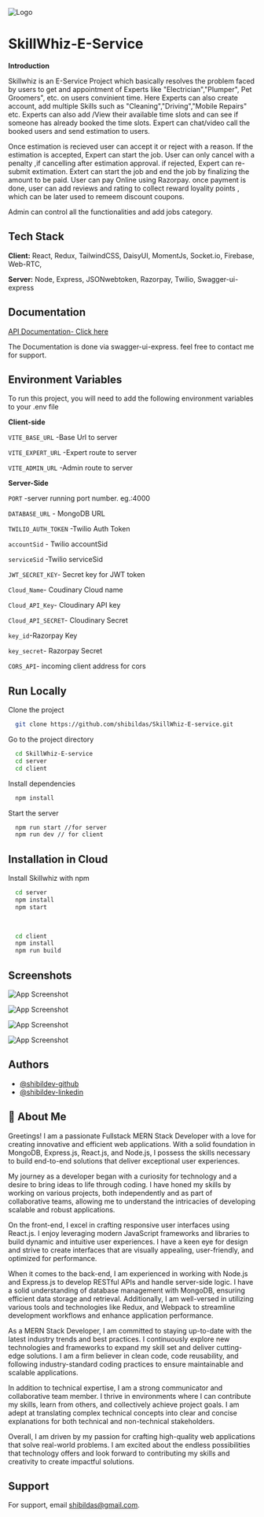 
![Logo](https://res.cloudinary.com/dpfnxwvps/image/upload/v1680611257/crystal-removebg-preview_fafyxj.png)


# SkillWhiz-E-Service

**Introduction**

Skillwhiz is an E-Service Project which basically resolves the problem faced by users to get and appointment of Experts like "Electrician","Plumper", Pet Groomers", etc. on users convinient time. Here Experts can also create account, add  multiple Skills such as "Cleaning","Driving","Mobile Repairs" etc. Experts can also add /View their available time slots and can see if someone has already booked the time slots. Expert can chat/video call the booked users and send estimation to users. 
    
Once estimation is recieved user can accept it or reject with a reason. If the estimation is accepted, Expert can start the job. User can only cancel with a penalty ,if cancelling after estimation approval. if rejected, Expert can re-submit extimation. Extert can start the job and end the job by finalizing the amount to be paid. User can pay Online using Razorpay. once payment is done, user can add reviews and rating to collect reward loyality points , which can be later used to remeem discount coupons. 

Admin can control all the functionalities and add jobs category.


## Tech Stack

**Client:** React, Redux, TailwindCSS, DaisyUI, MomentJs, Socket.io, Firebase, Web-RTC, 

**Server:** Node, Express, JSONwebtoken, Razorpay, Twilio, Swagger-ui-express



## Documentation

[API Documentation- Click here](https://skillwhiz-api.drtyre.co/api-docs/)

The Documentation is done via swagger-ui-express. feel free to contact me for support.


## Environment Variables

To run this project, you will need to add the following environment variables to your .env file

**Client-side**

`VITE_BASE_URL` -Base Url to server

`VITE_EXPERT_URL` -Expert route to server

`VITE_ADMIN_URL` -Admin  route to server





**Server-Side**

`PORT` -server running port number. eg.:4000

`DATABASE_URL` - MongoDB URL

`TWILIO_AUTH_TOKEN` -Twilio Auth Token

`accountSid` - Twilio accountSid

`serviceSid` -Twilio serviceSid

`JWT_SECRET_KEY`- Secret key for JWT token

`Cloud_Name`- Coudinary Cloud name

`Cloud_API_Key`- Cloudinary API key

`Cloud_API_SECRET`- Cloudinary Secret


`key_id`-Razorpay Key

`key_secret`- Razorpay Secret

`CORS_API`- incoming client address for cors



## Run Locally

Clone the project

```bash
  git clone https://github.com/shibildas/SkillWhiz-E-service.git
```

Go to the project directory

```bash
  cd SkillWhiz-E-service
  cd server
  cd client
```

Install dependencies

```bash
  npm install
```

Start the server

```bash
  npm run start //for server
  npm run dev // for client
```


## Installation in Cloud

Install Skillwhiz with npm

```bash
  cd server
  npm install 
  npm start
 
```
```bash
 
  cd client
  npm install
  npm run build
```
    


## Screenshots

![App Screenshot](https://res.cloudinary.com/dpfnxwvps/image/upload/v1686289359/Screenshot_from_2023-06-09_11-06-03_s9w1o3.png)

![App Screenshot](https://res.cloudinary.com/dpfnxwvps/image/upload/v1686289357/Screenshot_from_2023-06-09_11-10-40_dvlcep.png)

![App Screenshot](https://res.cloudinary.com/dpfnxwvps/image/upload/v1686289357/Screenshot_from_2023-06-09_11-11-05_tsuyht.png)

![App Screenshot](https://res.cloudinary.com/dpfnxwvps/image/upload/v1686289356/Screenshot_from_2023-06-09_11-06-32_cshqi8.png)


## Authors

- [@shibildev-github](https://github.com/shibildas)
- [@shibildev-linkedin](https://www.linkedin.com/in/shibil-dev/)



## 🚀 About Me
Greetings! I am a passionate Fullstack MERN Stack Developer with a love for creating innovative and efficient web applications. With a solid foundation in MongoDB, Express.js, React.js, and Node.js, I possess the skills necessary to build end-to-end solutions that deliver exceptional user experiences.

My journey as a developer began with a curiosity for technology and a desire to bring ideas to life through coding. I have honed my skills by working on various projects, both independently and as part of collaborative teams, allowing me to understand the intricacies of developing scalable and robust applications.

On the front-end, I excel in crafting responsive user interfaces using React.js. I enjoy leveraging modern JavaScript frameworks and libraries to build dynamic and intuitive user experiences. I have a keen eye for design and strive to create interfaces that are visually appealing, user-friendly, and optimized for performance.

When it comes to the back-end, I am experienced in working with Node.js and Express.js to develop RESTful APIs and handle server-side logic. I have a solid understanding of database management with MongoDB, ensuring efficient data storage and retrieval. Additionally, I am well-versed in utilizing various tools and technologies like Redux, and Webpack to streamline development workflows and enhance application performance.

As a MERN Stack Developer, I am committed to staying up-to-date with the latest industry trends and best practices. I continuously explore new technologies and frameworks to expand my skill set and deliver cutting-edge solutions. I am a firm believer in clean code, code reusability, and following industry-standard coding practices to ensure maintainable and scalable applications.

In addition to technical expertise, I am a strong communicator and collaborative team member. I thrive in environments where I can contribute my skills, learn from others, and collectively achieve project goals. I am adept at translating complex technical concepts into clear and concise explanations for both technical and non-technical stakeholders.

Overall, I am driven by my passion for crafting high-quality web applications that solve real-world problems. I am excited about the endless possibilities that technology offers and look forward to contributing my skills and creativity to create impactful solutions.




## Support

For support, email shibildas@gmail.com.

